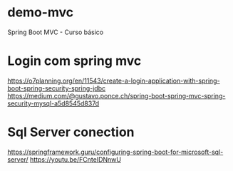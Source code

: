 # demo-mvc
Spring Boot MVC - Curso básico



# Login com spring mvc
https://o7planning.org/en/11543/create-a-login-application-with-spring-boot-spring-security-spring-jdbc
https://medium.com/@gustavo.ponce.ch/spring-boot-spring-mvc-spring-security-mysql-a5d8545d837d


# Sql Server conection
https://springframework.guru/configuring-spring-boot-for-microsoft-sql-server/
https://youtu.be/FCnteIDNnwU